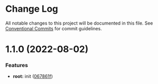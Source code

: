 # Change Log

All notable changes to this project will be documented in this file.
See [Conventional Commits](https://conventionalcommits.org) for commit guidelines.

# 1.1.0 (2022-08-02)


### Features

* **root:** init ([067861f](https://github.com/tianxintiandisheng/lerna-demo/commit/067861f891d30dbbccf193818995d24ecf4c1e81))
